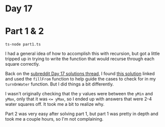 # Day 17

# Part 1 & 2

    ts-node part1.ts
    
I had a general idea of how to accomplish this with recursion, but got a little tripped up in trying to write the function that would recurse through each square correctly. 

Back on the [subreddit Day 17 solutions thread](https://www.reddit.com/r/adventofcode/comments/a6wpup/2018_day_17_solutions/), I found [this solution](https://github.com/andreasgruenh/advent-of-code/blob/498bc454de08abaa7d8efb6b1220410d3b5e5ff6/TypeScript/src/2018/17.ts#L45) linked and used the `fillFrom` function to help guide the cases to check for in my `turnOnWater` function. But I did things a bit differently.

I wasn't originally checking that the y values were between the `yMin` and `yMax`, only that it was `<= yMax`, so I ended up with answers that were 2-4 water squares off. It took me a bit to realize why.

Part 2 was very easy after solving part 1, but part 1 was pretty in depth and took me a couple hours, so I'm not complaining.